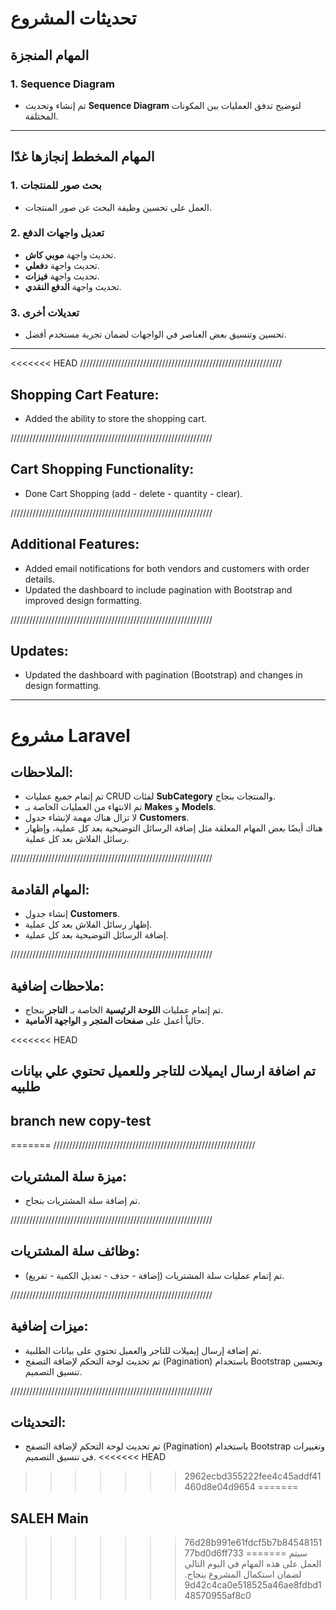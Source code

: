 # تحديثات المشروع

## المهام المنجزة

### 1. **Sequence Diagram**

-   تم إنشاء وتحديث **Sequence Diagram** لتوضيح تدفق العمليات بين المكونات المختلفة.

---

## المهام المخطط إنجازها غدًا

### 1. **بحث صور للمنتجات**

-   العمل على تحسين وظيفة البحث عن صور المنتجات.

### 2. **تعديل واجهات الدفع**

-   تحديث واجهة **موبي كاش**.
-   تحديث واجهة **دفعلي**.
-   تحديث واجهة **فيزات**.
-   تحديث واجهة **الدفع النقدي**.

### 3. **تعديلات أخرى**

-   تحسين وتنسيق بعض العناصر في الواجهات لضمان تجربة مستخدم أفضل.

---

<<<<<<< HEAD
////////////////////////////////////////////////////////////////


 
## Shopping Cart Feature:
- Added the ability to store the shopping cart.


////////////////////////////////////////////////////////////////




## Cart Shopping Functionality:
- Done Cart Shopping (add - delete - quantity - clear).


////////////////////////////////////////////////////////////////




## Additional Features:
- Added email notifications for both vendors and customers with order details.
- Updated the dashboard to include pagination with Bootstrap and improved design formatting.


////////////////////////////////////////////////////////////////




## Updates:
- Updated the dashboard with pagination (Bootstrap) and changes in design formatting.

--------------------------------------------------------

# مشروع Laravel






## الملاحظات:
- تم إتمام جميع عمليات CRUD لفئات **SubCategory** والمنتجات بنجاح.
- تم الانتهاء من العمليات الخاصة بـ **Makes** و **Models**.
- لا تزال هناك مهمة لإنشاء جدول **Customers**.
- هناك أيضًا بعض المهام المعلقة مثل إضافة الرسائل التوضيحية بعد كل عملية، وإظهار رسائل الفلاش بعد كل عملية.


////////////////////////////////////////////////////////////////




## المهام القادمة:
- إنشاء جدول **Customers**.
- إظهار رسائل الفلاش بعد كل عملية.
- إضافة الرسائل التوضيحية بعد كل عملية.


////////////////////////////////////////////////////////////////




## ملاحظات إضافية:
- تم إتمام عمليات **اللوحة الرئيسية** الخاصة بـ **التاجر** بنجاح.
- حالياً أعمل على **صفحات المتجر** و **الواجهة الأمامية**.


<<<<<<< HEAD
## تم اضافة ارسال ايميلات للتاجر وللعميل تحتوي علي بيانات طلبيه  


## branch new  copy-test
=======
////////////////////////////////////////////////////////////////




## ميزة سلة المشتريات:
- تم إضافة سلة المشتريات بنجاح.


////////////////////////////////////////////////////////////////




## وظائف سلة المشتريات:
- تم إتمام عمليات سلة المشتريات (إضافة - حذف - تعديل الكمية - تفريغ).



////////////////////////////////////////////////////////////////





## ميزات إضافية:
- تم إضافة إرسال إيميلات للتاجر والعميل تحتوي على بيانات الطلبية.
- تم تحديث لوحة التحكم لإضافة التصفح (Pagination) باستخدام Bootstrap وتحسين تنسيق التصميم.



////////////////////////////////////////////////////////////////




## التحديثات:
- تم تحديث لوحة التحكم لإضافة التصفح (Pagination) باستخدام Bootstrap وتغييرات في تنسيق التصميم.
<<<<<<< HEAD
>>>>>>> 2962ecbd355222fee4c45addf41460d8e04d9654
=======




## SALEH Main
>>>>>>> 76d28b991e61fdcf5b7b8454815177bd0d6ff733
=======
سيتم العمل على هذه المهام في اليوم التالي لضمان استكمال المشروع بنجاح.
>>>>>>> 9d42c4ca0e518525a46ae8fdbd148570955af8c0
